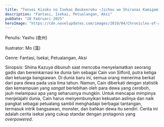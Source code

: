 ```yaml
---
title: "Tensei Kizoku no Isekai Boukenroku ~Jichou wo Shiranai Kamigami no Shito~ Bahasa Indonesia"
description: "Fantasi, Isekai, Petualangan, Aksi"
pubDate: "28 Februari 2025"
heroImage: "https://cdn.novelupdates.com/images/2019/04/Chronicles-of-an-Aristocrat-Reborn-in-Another-World.jpg"
---
```


Penulis: Yashu (夜州)

Ilustrator: Mo (藻)

Genre: Fantasi, Isekai, Petualangan, Aksi

Sinopsis:  Shiina Kazuya dibunuh saat mencoba menyelamatkan seorang gadis dan bereinkarnasi ke dunia lain sebagai Cain von Silford, putra ketiga dari keluarga bangsawan.  Di dunia baru ini, semua orang menerima berkat dari para dewa pada usia lima tahun.  Namun, Cain diberkati dengan statistik dan kemampuan yang *sangat* berlebihan oleh para dewa yang ceroboh, jauh melampaui apa yang seharusnya mungkin.  Untuk mencapai mimpinya menjelajahi dunia, Cain harus menyembunyikan kekuatan aslinya dan naik pangkat sebagai petualang sambil menghadapi berbagai tantangan, termasuk intrik bangsawan, monster, dan bahkan dewa itu sendiri. Cerita ini adalah cerita isekai yang cukup standar dengan protagonis yang *overpowered*.

